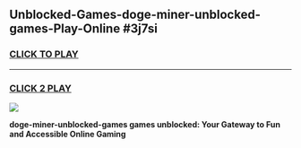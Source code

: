 
## Unblocked-Games-doge-miner-unblocked-games-Play-Online #3j7si
<h3>
<a href="https://news.freeplayer.one?title=doge-miner-unblocked-games&ref=3">CLICK TO PLAY</a></h3>
<hr>

<h3>
<a href="https://news.freeplayer.one?title=doge-miner-unblocked-games&ref=3">CLICK 2 PLAY</a>
  
</h3>

<a href="https://news.freeplayer.one?title=doge-miner-unblocked-games&ref=3"><img src="https://clearcache.store/games.png"></a>


**doge-miner-unblocked-games games unblocked: Your Gateway to Fun and Accessible Online Gaming**
